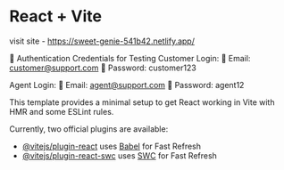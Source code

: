 # React + Vite

visit site - https://sweet-genie-541b42.netlify.app/

⿥ Authentication Credentials for Testing
Customer Login:
📩 Email: customer@support.com
🔑 Password: customer123

Agent Login:
📩 Email: agent@support.com
🔑 Password: agent12

This template provides a minimal setup to get React working in Vite with HMR and some ESLint rules.

Currently, two official plugins are available:

- [@vitejs/plugin-react](https://github.com/vitejs/vite-plugin-react/blob/main/packages/plugin-react/README.md) uses [Babel](https://babeljs.io/) for Fast Refresh
- [@vitejs/plugin-react-swc](https://github.com/vitejs/vite-plugin-react-swc) uses [SWC](https://swc.rs/) for Fast Refresh
